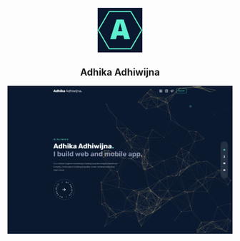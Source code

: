 <div align="center">
  <!-- LOGO -->
  <p>
    <img src="public/static/favicon.ico" alt="My Logo" width="100"/>
  </p>

  <h2>Adhika Adhiwijna</h2>
</div>

![My Logo](public/capture.png)
